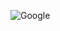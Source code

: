 ![Google](https://user-images.githubusercontent.com/19508013/184028807-39a66ba9-26dd-4049-bf58-2797665c67fa.png)
